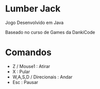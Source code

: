 # Lumber Jack

Jogo Desenvolvido em Java 

Baseado no curso de Games da DankiCode

# Comandos
* Z / Mouse1 : Atirar
* X : Pular
* W,A,S,D / Direcionais : Andar
* Esc : Pausar


